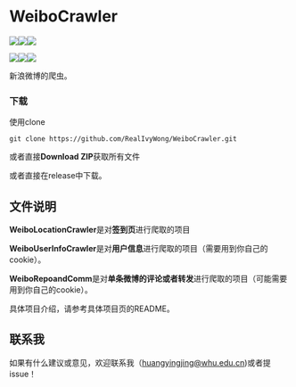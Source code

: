 # WeiboCrawler

![](https://img.shields.io/github/license/realivywong/WeiboCrawler.svg)![](https://img.shields.io/github/release-pre/realivywong/WeiboCrawler.svg)![](https://img.shields.io/github/downloads/realivywong/WeiboCrawler/total.svg)

![](https://img.shields.io/github/watchers/realivywong/WeiboCrawler.svg?style=social)![](https://img.shields.io/github/stars/realivywong/WeiboCrawler.svg?style=social)![](https://img.shields.io/github/forks/realivywong/WeiboCrawler.svg?style=social)



新浪微博的爬虫。



### 下载

使用clone

```
git clone https://github.com/RealIvyWong/WeiboCrawler.git
```

或者直接**Download ZIP**获取所有文件

或者直接在release中下载。

## 文件说明

**WeiboLocationCrawler**是对**签到页**进行爬取的项目

**WeiboUserInfoCrawler**是对**用户信息**进行爬取的项目（需要用到你自己的cookie）。

**WeiboRepoandComm**是对**单条微博的评论或者转发**进行爬取的项目（可能需要用到你自己的cookie）。

具体项目介绍，请参考具体项目页的README。

## 联系我

如果有什么建议或意见，欢迎联系我（huangyingjing@whu.edu.cn)或者提issue！





 

